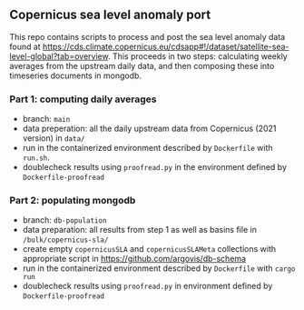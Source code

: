 ## Copernicus sea level anomaly port

This repo contains scripts to process and post the sea level anomaly data found at https://cds.climate.copernicus.eu/cdsapp#!/dataset/satellite-sea-level-global?tab=overview. This proceeds in two steps: calculating weekly averages from the upstream daily data, and then composing these into timeseries documents in mongodb.

### Part 1: computing daily averages

 - branch: ``main``
 - data preperation: all the daily upstream data from Copernicus (2021 version) in `data/`
 - run in the containerized environment described by ``Dockerfile`` with ``run.sh``.
 - doublecheck results using ``proofread.py`` in the environment defined by ``Dockerfile-proofread``

### Part 2: populating mongodb

 - branch: ``db-population``
 - data preparation: all results from step 1 as well as basins file in ``/bulk/copernicus-sla/``
 - create empty ``copernicusSLA`` and ``copernicusSLAMeta`` collections with appropriate script in https://github.com/argovis/db-schema
 - run in the containerized environment described by ``Dockerfile`` with ``cargo run``
 - doublecheck results using ``proofread.py`` in environment defined by ``Dockerfile-proofread``
